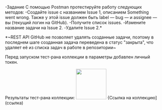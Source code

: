 -Задание
С помощью Postman протестируйте работу следующих методов:
 -Создайте issue с названием Issue 1, описанием Something went wrong. Также у этой issue должен быть label — bug — и assignee — вы (текущий логин на GitHub).
 -Получите список issues.
 -Измените название задачи на Issue 2.
 -Удалите Issue 2.*

*~REST API GitHub не позволяет удалять созданные задачи, поэтому в последнем шаге созданная задача переведена в статус "закрыта", что удаляет её из списка задач в работе в репозитории~
  
 Перед запуском тест-рана коллекции в параметры добавлен личный токен.
   
 Результаты тест-рана коллекции:
<img height="100" src="ссылка">
 {Ссылка на коллекцию](ссылка)
